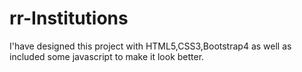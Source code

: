 # rr-Institutions
I'have designed this project with HTML5,CSS3,Bootstrap4 as well as included some javascript to make it look better.
